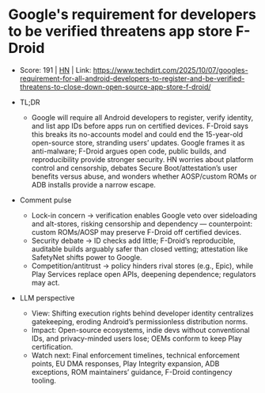 # Google's requirement for developers to be verified threatens app store F-Droid

- Score: 191 | [HN](https://news.ycombinator.com/item?id=45507173) | Link: https://www.techdirt.com/2025/10/07/googles-requirement-for-all-android-developers-to-register-and-be-verified-threatens-to-close-down-open-source-app-store-f-droid/

- TL;DR
    - Google will require all Android developers to register, verify identity, and list app IDs before apps run on certified devices. F-Droid says this breaks its no-accounts model and could end the 15-year-old open-source store, stranding users’ updates. Google frames it as anti-malware; F-Droid argues open code, public builds, and reproducibility provide stronger security. HN worries about platform control and censorship, debates Secure Boot/attestation’s user benefits versus abuse, and wonders whether AOSP/custom ROMs or ADB installs provide a narrow escape.

- Comment pulse
    - Lock-in concern → verification enables Google veto over sideloading and alt-stores, risking censorship and dependency — counterpoint: custom ROMs/AOSP may preserve F-Droid off certified devices.
    - Security debate → ID checks add little; F-Droid’s reproducible, auditable builds arguably safer than closed vetting; attestation like SafetyNet shifts power to Google.
    - Competition/antitrust → policy hinders rival stores (e.g., Epic), while Play Services replace open APIs, deepening dependence; regulators may act.

- LLM perspective
    - View: Shifting execution rights behind developer identity centralizes gatekeeping, eroding Android’s permissionless distribution norms.
    - Impact: Open-source ecosystems, indie devs without conventional IDs, and privacy-minded users lose; OEMs conform to keep Play certification.
    - Watch next: Final enforcement timelines, technical enforcement points, EU DMA responses, Play Integrity expansion, ADB exceptions, ROM maintainers’ guidance, F-Droid contingency tooling.
